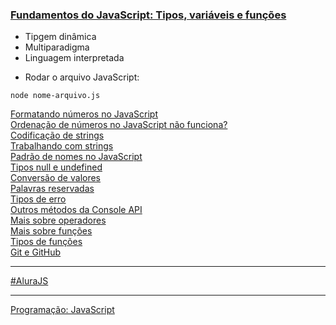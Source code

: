 <a href="https://cursos.alura.com.br/course/fundamentos-javascript-tipos-variaveis-funcoes/task/94080"><h3>Fundamentos do JavaScript: Tipos, variáveis e funções</h3></a>

<ul>
    <li>Tipgem dinâmica</li>
    <li>Multiparadigma</li>
    <li>Linguagem interpretada</li>
</ul>

- Rodar o arquivo JavaScript:
```
node nome-arquivo.js
```

<a href="https://www.alura.com.br/artigos/formatando-numeros-no-javascript">Formatando números no JavaScript</a>
<br>
<a href="https://www.alura.com.br/artigos/ordenacao-de-numeros-no-javascript-nao-funciona">Ordenação de números no JavaScript não funciona?</a>
<br>
<a href="https://cursos.alura.com.br/course/fundamentos-javascript-tipos-variaveis-funcoes/task/94101">Codificação de strings</a>
<br>
<a href="https://cursos.alura.com.br/course/fundamentos-javascript-tipos-variaveis-funcoes/task/94103">Trabalhando com strings</a>
<br>
<a href="https://cursos.alura.com.br/course/fundamentos-javascript-tipos-variaveis-funcoes/task/94105">Padrão de nomes no JavaScript</a>
<br>
<a href="https://cursos.alura.com.br/course/fundamentos-javascript-tipos-variaveis-funcoes/task/94106">Tipos null e undefined</a>
<br>
<a href="https://cursos.alura.com.br/course/fundamentos-javascript-tipos-variaveis-funcoes/task/94131">Conversão de valores</a>
<br>
<a href="https://cursos.alura.com.br/course/fundamentos-javascript-tipos-variaveis-funcoes/task/94132">Palavras reservadas</a>
<br>
<a href="https://cursos.alura.com.br/course/fundamentos-javascript-tipos-variaveis-funcoes/task/94137">Tipos de erro</a>
<br>
<a href="https://cursos.alura.com.br/course/fundamentos-javascript-tipos-variaveis-funcoes/task/94138">Outros métodos da Console API</a>
<br>
<a href="https://cursos.alura.com.br/course/fundamentos-javascript-tipos-variaveis-funcoes/task/94142">Mais sobre operadores</a>
<br>
<a href="https://cursos.alura.com.br/course/fundamentos-javascript-tipos-variaveis-funcoes/task/94148">Mais sobre funções</a>
<br>
<a href="https://cursos.alura.com.br/course/fundamentos-javascript-tipos-variaveis-funcoes/task/94151">Tipos de funções</a>
<br>
<a href="https://cursos.alura.com.br/course/fundamentos-javascript-tipos-variaveis-funcoes/task/94154">Git e GitHub</a>
<br><hr>
<a href="https://github.com/alura-cursos/2206-fundamentos-js">#AluraJS</a>
<br><hr>
<a href="https://cursos.alura.com.br/category/programacao/javascript-programacao">Programação: JavaScript</a>